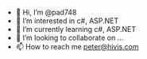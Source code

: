 - 👋 Hi, I’m @pad748
- 👀 I’m interested in c#, ASP.NET
- 🌱 I’m currently learning c#, ASP.NET
- 💞️ I’m looking to collaborate on ...
- 📫 How to reach me peter@hivis.com


